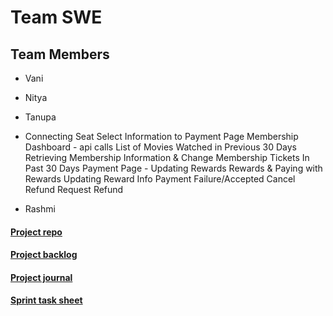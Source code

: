 # Team SWE
## Team Members
* Vani
* Nitya
* Tanupa
*   Connecting Seat Select Information to Payment Page 
    Membership Dashboard - api calls 
	      List of Movies Watched in Previous 30 Days
	      Retrieving Membership Information & Change Membership 
	      Tickets In Past 30 Days 
    Payment Page - 
	    Updating Rewards
	    Rewards & Paying with Rewards
	    Updating Reward Info 
	    Payment Failure/Accepted 
Cancel Refund
Request Refund 

* Rashmi

#### [Project repo](https://github.com/gopinathsjsu/team-project-swe/tree/master)
#### [Project backlog](https://docs.google.com/spreadsheets/d/1Vp7y_yNG8E_2IXD0PCCNqV-gu_kiEn4KwN2t2rp0cNc/edit?usp=drive_link)
#### [Project journal](https://drive.google.com/drive/folders/1UNs8ECa3x-ZLph5XEBL7MZQElcy2R4dY?usp=drive_link)
#### [Sprint task sheet](https://docs.google.com/spreadsheets/d/1lffAHhdplSi4oc8NDlnvqoF-C-uH_2GBhyjHBrNt2MY/edit?usp=drive_link)
